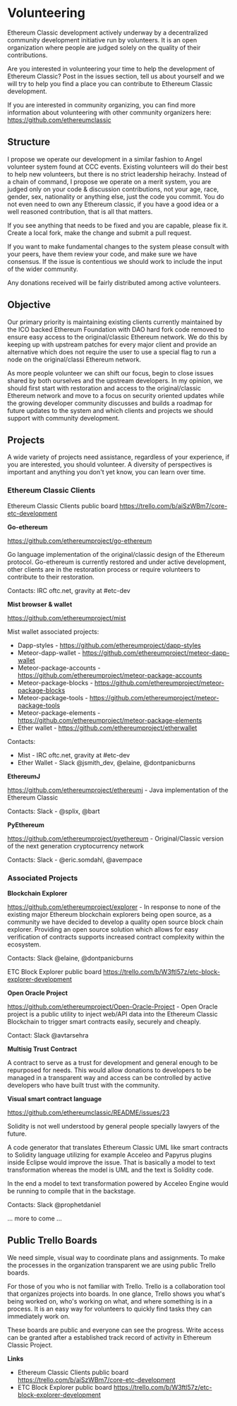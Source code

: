 # Volunteering

Ethereum Classic development actively underway by a decentralized community development initiative run by volunteers. It is an open organization where people are judged solely on the quality of their contributions.

Are you interested in volunteering your time to help the development of Ethereum Classic? Post in the issues section, tell us about yourself and we will try to help you find a place you can contribute to Ethereum Classic development.

If you are interested in community organizing, you can find more information about volunteering with other community organizers here: https://github.com/ethereumclassic

## Structure

I propose we operate our development in a similar fashion to Angel
volunteer system found at CCC events. Existing volunteers will do their best to
help new volunteers, but there is no strict leadership heirachy.
Instead of a chain of command, I propose we operate on a merit system, you are judged only on your code & discussion
contributions, not your age, race, gender, sex, nationality or anything else, just
the code you commit. You do not even need to own any Ethereum classic, if you have a good idea or a well reasoned contribution, that is all that matters.

If you see anything that needs to be fixed and you are capable, please
fix it. Create a local fork, make the change and submit a pull
request.

If you want to make fundamental changes to the system please consult
with your peers, have them review your code, and make sure we have
consensus. If the issue is contentious we should work to include the input of the wider
community.

Any donations received will be fairly distributed among active volunteers.

## Objective

Our primary priority is maintaining existing clients currently maintained by the ICO backed Ethereum Foundation with DAO hard fork code removed to ensure easy access to the original/classic Ethereum network. We do this by keeping up with upstream patches for every major client and provide an alternative which does not require the user to use a special flag to run a node on the original/classi Ethereum network. 

As more people volunteer we can shift our focus, begin to close issues shared by both ourselves and the upstream developers. In my opinion, we should first start with restoration and access to the original/classic Ethereum network and move to a focus on security oriented updates while the growing developer community discusses and builds a roadmap for future updates to the system and which clients and projects we should support with community development.

## Projects

A wide variety of projects need assistance, regardless of your experience, if you are interested, you should volunteer. A diversity of perspectives is important and anything you don't yet know, you can learn over time.

### Ethereum Classic Clients

Ethereum Classic Clients public board https://trello.com/b/aiSzWBm7/core-etc-development

**Go-ethereum** 

https://github.com/ethereumproject/go-ethereum

Go language implementation of the original/classic design of the Ethereum protocol. Go-ethereum is currently restored and under active development, other clients are in the restoration process or require volunteers to contribute to their restoration. 

Contacts: IRC oftc.net, gravity at #etc-dev

**Mist browser & wallet** 

https://github.com/ethereumproject/mist

Mist wallet associated projects:
 * Dapp-styles - https://github.com/ethereumproject/dapp-styles
 * Meteor-dapp-wallet - https://github.com/ethereumproject/meteor-dapp-wallet
 * Meteor-package-accounts - https://github.com/ethereumproject/meteor-package-accounts
 * Meteor-package-blocks - https://github.com/ethereumproject/meteor-package-blocks
 * Meteor-package-tools - https://github.com/ethereumproject/meteor-package-tools
 * Meteor-package-elements - https://github.com/ethereumproject/meteor-package-elements
 * Ether wallet - https://github.com/ethereumproject/etherwallet

Contacts: 
 * Mist - IRC oftc.net, gravity at #etc-dev
 * Ether Wallet - Slack @jsmith_dev, @elaine, @dontpanicburns

**EthereumJ**

https://github.com/ethereumproject/ethereumj - Java implementation of the Ethereum Classic

Contacts: Slack - @splix, @bart

**PyEthereum**

https://github.com/ethereumproject/pyethereum - Original/Classic version of the next generation cryptocurrency network

Contacts: Slack - @eric.somdahl, @avempace


### Associated Projects

**Blockchain Explorer**

https://github.com/ethereumproject/explorer - In response to none of the existing major Ethereum blockchain explorers being open source, as a community we have decided to develop a quality open source block chain explorer. Providing an open source solution which allows for easy verification of contracts supports increased contract complexity within the ecosystem.

Contacts: Slack @elaine, @dontpanicburns

ETC Block Explorer public board https://trello.com/b/W3ftl57z/etc-block-explorer-development 

**Open Oracle Project** 

https://github.com/ethereumproject/Open-Oracle-Project - Open Oracle project is a public utility to inject web/API data into the Ethereum Classic Blockchain to trigger smart contracts easily, securely and cheaply. 

Contact: Slack @avtarsehra


**Multisig Trust Contract**

A contract to serve as a trust for development
and general enough to be repurposed for needs. This would allow donations to developers to be managed in a
transparent way and access can be controlled by active developers who
have built trust with the community. 


**Visual smart contract language**

https://github.com/ethereumclassic/README/issues/23

Solidity is not well understood by general people specially lawyers of the future.

A code generator that translates Ethereum Classic UML like smart contracts to Solidity language utilizing for example Acceleo and Papyrus plugins inside Eclipse would improve the issue. That is basically a model to text transformation whereas the model is UML and the text is Solidity code.

In the end a model to text transformation powered by Acceleo Engine would be running to compile that in the backstage.

Contacts: Slack @prophetdaniel


... more to come ...


## Public Trello Boards

We need simple, visual way to coordinate plans and assignments. To make the processes in the organization transparent we are using public Trello boards. 

For those of you who is not familiar with Trello. Trello is a collaboration tool that organizes projects into boards. In one glance, Trello shows you what's being worked on, who's working on what, and where something is in a process. It is an easy way for volunteers to quickly find tasks they can immediately work on.

These boards are public and everyone can see the progress. Write access can be granted after a established track record of activity in Ethereum Classic Project.

**Links**

* Ethereum Classic Clients public board https://trello.com/b/aiSzWBm7/core-etc-development
* ETC Block Explorer public board https://trello.com/b/W3ftl57z/etc-block-explorer-development 
